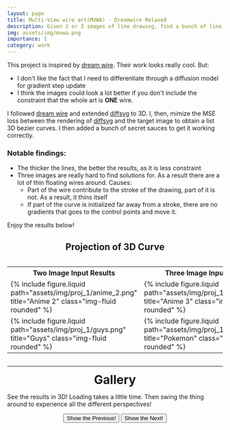 ```yaml
---
layout: page
title: Multi-View wire art(MVWA) - Dreamwire Relaxed
description: Given 2 or 3 images of line drawing, find a bunch of line in 3D such that when look at a certain direction will see the given image
img: assets/img/mvwa.png
importance: 1
category: work
---
```


This project is inspired by [dream wire](https://dreamwireart.github.io/). Their work looks really cool. But:
- I don't like the fact that I need to differentiate through a diffusion model for gradient step update
- I think the images could look a lot better if you don't include the constraint that the whole art is **ONE** wire.

I followed [dream wire](https://dreamwireart.github.io/) and extended [diffsvg](https://github.com/BachiLi/diffvg) to 3D. I, then, mimize the MSE loss between the rendering of [diffsvg](https://github.com/BachiLi/diffvg) and the target image to obtain a list 3D bezier curves. I then added a bunch of secret sauces to get it working correctly.

### Notable findings:
- The thicker the lines, the better the results, as it is less constraint
- Three images are really hard to find solutions for. As a result there are a lot of thin floating wires around. Causes:
    - Part of the wire contribute to the stroke of the drawing, part of it is not. As a result, it thins itself
    - If part of the curve is initialized far away from a stroke, there are no gradients that goes to the control points and move it.

Enjoy the results below!

<h2 style="text-align: center;">Projection of 3D Curve</h2>

<div style="display: flex; justify-content: center;">
  <table>
    <tr>
        <th style="text-align: center;">Two Image Input Results</th>
        <th style="text-align: center;">Three Image Input Results</th>
    </tr>
    <tr>
      <td>{% include figure.liquid path="assets/img/proj_1/anime_2.png" title="Anime 2" class="img-fluid rounded" %}</td>
      <td>{% include figure.liquid path="assets/img/proj_1/anime_3.png" title="Anime 3" class="img-fluid rounded" %}</td>
    </tr>
    <tr>
      <td>{% include figure.liquid path="assets/img/proj_1/guys.png" title="Guys" class="img-fluid rounded" %}</td>
      <td>{% include figure.liquid path="assets/img/proj_1/pokemon.png" title="Pokemon" class="img-fluid rounded" %}</td>
    </tr>
  </table>
</div>


<hr>
<div class="section" id="gallery">
  <div class="title" style="text-align: center; font-weight: bold; font-size: 2em;">Gallery</div>
  <p class="rp">
    See the results in 3D! Loading takes a little time. Then swing the thing around to experience all the different perspectives!
  </p>

  <!-- Buttons -->
  <div style="text-align: center;">
    <button id="prevButton" class="loadMoreButton">Show the Previous!</button>
    <button id="nextButton" class="loadMoreButton">Show the Next!</button>
  </div>

  <!-- Container for currently visible group -->
  <div id="contentContainer" style="margin-top: 1rem;"></div>
</div>

<script>
  // Array of "groups" to show, one at a time.
  // Replace 'label' and 'iframeSrc' with your real data/files.
  const groups = [
    {
      label: "2D Result 1",
      iframeSrc: "/assets/html/proj_1/anime_2.html"
    },
    {
      label: "2D Result 2",
      iframeSrc: "/assets/html/proj_1/guys.html"
    },
    {
      label: "3D result 1",
      iframeSrc: "/assets/html/proj_1/anime_3.html"
    },
    {
      label: "3D result 2",
      iframeSrc: "../assets/html/proj_1/pokemon.html"
    }
  ];

  // Keep track of which group is displayed
  let currentIndex = 0;

  // Grab DOM elements for convenience
  const prevButton = document.getElementById("prevButton");
  const nextButton = document.getElementById("nextButton");
  const contentContainer = document.getElementById("contentContainer");

  // Renders the currently selected group into the page
  function renderGroup() {
    const { label, iframeSrc } = groups[currentIndex] || {};
    
    // Replace content with the new group
    contentContainer.innerHTML = `
      <div class="group">
        <p class="box_tt" style="text-align: center; font-size: 1.5em;">${label}</p>
        <iframe 
          src="${iframeSrc}" 
          width="100%" 
          height="800px" 
          frameborder="0">
        </iframe>
        <hr>
      </div>
    `;
    
    // Update button states
    updateButtons();
  }

  // Enable/disable buttons if we're at the ends
  function updateButtons() {
    prevButton.disabled = (currentIndex <= 0);
    nextButton.disabled = (currentIndex >= groups.length - 1);
  }

  // Click handlers
  nextButton.addEventListener("click", () => {
    if (currentIndex < groups.length - 1) {
      currentIndex++;
      renderGroup();
    }
  });

  prevButton.addEventListener("click", () => {
    if (currentIndex > 0) {
      currentIndex--;
      renderGroup();
    }
  });

  // Render the initial group on page load
  renderGroup();
</script>